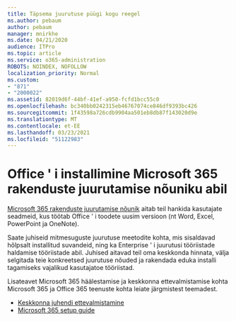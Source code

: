 ```yaml
---
title: Täpsema juurutuse püügi kogu reegel
ms.author: pebaum
author: pebaum
manager: mnirkhe
ms.date: 04/21/2020
audience: ITPro
ms.topic: article
ms.service: o365-administration
ROBOTS: NOINDEX, NOFOLLOW
localization_priority: Normal
ms.custom:
- "871"
- "2000022"
ms.assetid: 82019d6f-44bf-41ef-a950-fcfd1bcc55c0
ms.openlocfilehash: bc340bb0242315eb46767074ce846df9393bc426
ms.sourcegitcommit: 1f43598a726cdb9904aa501eb8db87f143020d9e
ms.translationtype: MT
ms.contentlocale: et-EE
ms.lasthandoff: 03/23/2021
ms.locfileid: "51122983"
---
```

# <a name="install-office-with-the-microsoft-365-apps-deployment-advisor"></a>Office ' i installimine Microsoft 365 rakenduste juurutamise nõuniku abil

[Microsoft 365 rakenduste juurutamise nõunik](https://go.microsoft.com/fwlink/?linkid=2145748) aitab teil hankida kasutajate seadmeid, kus töötab Office ' i toodete uusim versioon (nt Word, Excel, PowerPoint ja OneNote).
  
Saate juhiseid mitmesuguste juurutuse meetodite kohta, mis sisaldavad hõlpsalt installitud suvandeid, ning ka Enterprise ' i juurutusi tööriistade haldamise tööriistade abil. Juhised aitavad teil oma keskkonda hinnata, välja selgitada teie konkreetsed juurutuse nõuded ja rakendada eduka installi tagamiseks vajalikud kasutajatoe tööriistad.
  
Lisateavet Microsoft 365 häälestamise ja keskkonna ettevalmistamise kohta Microsoft 365 ja Office 365 teenuste kohta leiate järgmistest teemadest.

- [Keskkonna juhendi ettevalmistamine](https://go.microsoft.com/fwlink/?linkid=2005213)
- [Microsoft 365 setup guide](https://go.microsoft.com/fwlink/?linkid=2072646)
